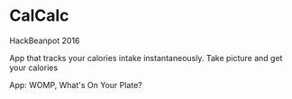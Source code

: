 # CalCalc
HackBeanpot 2016

App that tracks your calories intake instantaneously. Take picture and get your calories 

App: WOMP, What's On Your Plate?
